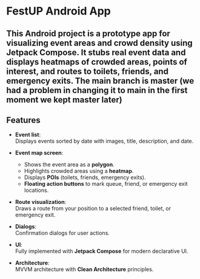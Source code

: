 # FestUP Android App

This Android project is a **prototype app** for visualizing event areas and crowd density using **Jetpack Compose**. It stubs real event data and displays **heatmaps of crowded areas**, **points of interest**, and **routes to toilets, friends, and emergency exits**.
The main branch is master (we had a problem in changing it to main in the first moment we kept master later)
---

## Features

- **Event list**:  
  Displays events sorted by date with images, title, description, and date.

- **Event map screen**:  
  - Shows the event area as a **polygon**.  
  - Highlights crowded areas using a **heatmap**.  
  - Displays **POIs** (toilets, friends, emergency exits).  
  - **Floating action buttons** to mark queue, friend, or emergency exit locations.

- **Route visualization**:  
  Draws a route from your position to a selected friend, toilet, or emergency exit.

- **Dialogs**:  
  Confirmation dialogs for user actions.

- **UI**:  
  Fully implemented with **Jetpack Compose** for modern declarative UI.

- **Architecture**:  
  MVVM architecture with **Clean Architecture** principles.

